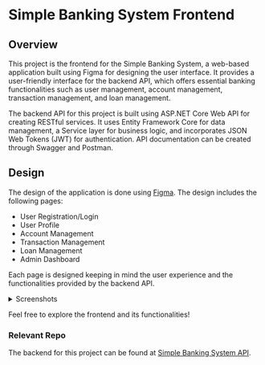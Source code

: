 # Simple Banking System Frontend

## Overview

This project is the frontend for the Simple Banking System, a web-based application built using Figma for designing the user interface. It provides a user-friendly interface for the backend API, which offers essential banking functionalities such as user management, account management, transaction management, and loan management.

The backend API for this project is built using ASP.NET Core Web API for creating RESTful services. It uses Entity Framework Core for data management, a Service layer for business logic, and incorporates JSON Web Tokens (JWT) for authentication. API documentation can be created through Swagger and Postman.

## Design

The design of the application is done using [Figma](https://www.figma.com/design/9SM8gxJjySlck8665U5Cln/Untitled?node-id=0-1&t=0hefPrGlUm0AtXlv-1). The design includes the following pages:

- User Registration/Login
- User Profile
- Account Management
- Transaction Management
- Loan Management
- Admin Dashboard

Each page is designed keeping in mind the user experience and the functionalities provided by the backend API.

<details>
<summary>Screenshots</summary>

Here are some screenshots of the Simple Banking System frontend:

1. Landing Page : ![Landing Page](./assets/Screenshot%202024-06-10%20173110.png)
2. User Registration/Login:
   ![User Registration/Login](./assets/Screenshot%202024-06-10%20173334.png)

3. User Profile:
   ![User Profile](./assets/Screenshot%202024-06-10%20173159.png)

4. Account Management:
   ![Account Management](./assets/Screenshot%202024-06-10%20173412.png)

</details>

Feel free to explore the frontend and its functionalities!

### Relevant Repo

The backend for this project can be found at [Simple Banking System API](https://github.com/JaivigneshJv/Backend-Mini-Project-Genspark).
